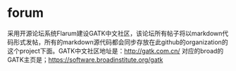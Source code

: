 # forum
采用开源论坛系统Flarum建设GATK中文社区，该论坛所有帖子将以markdown代码形式发帖，所有的markdown源代码都会同步存放在此github的organization的这个project下面。GATK中文社区地址是：http://gatk.com.cn/ 对应的broad的GATK主页是；https://software.broadinstitute.org/gatk
